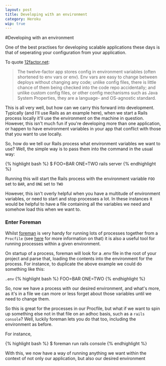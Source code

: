 ```yaml
---
layout: post
title: Developing with an environment
category: Heroku
wip: true
---
```

#Developing with an environment

One of the best practises for developing scalable applications these days is
that of seperating your configuration from your application.

To quote [12factor.net](http://www.12factor.net):
> The twelve-factor app stores config in environment variables (often shortened
> to env vars or env). Env vars are easy to change between deploys without
> changing any code; unlike config files, there is little chance of them being
> checked into the code repo accidentally; and unlike custom config files, or
> other config mechanisms such as Java System Properties, they are a language- and
> OS-agnostic standard.

This is all very well, but how can we carry this forward into development.
Typically (and I'll use Rails as an example here), when we start a Rails process
locally it'll use the environment on the machine in question.  However, this
isn't much fun if you're developing more than one application, or happen to have
environment variables in your app that conflict with those that you want to use
locally.

So, how do we tell our Rails process what environment variables we want to use?
Well, the simple way is to pass them into the command in the usual way:

{% highlight bash %}
$ FOO=BAR ONE=TWO rails server
{% endhighlight %}

Running this will start the Rails process with the environment variable `FOO`
set to `BAR`, and `ONE` set to `TWO`

However, this isn't overly helpful when you have a multitude of environment
variables, or need to start and stop processes a lot.  In these instances it
would be helpful to have a file containing all the variables we need and somehow
load this when we want to.

### Enter Foreman

Whilst [foreman](http://ddollar.github.com/foreman/) is very handy for running
lots of processes together from a `Procfile` (see
[here](/the-procfile-is-your-friend/) for more information on
that) it is also a useful tool for running processes within a given environment.

On startup of a process, foreman will look for a .env file in the root of your
project and parse that, loading the contents into the environment for the
process.  For instance, to duplicate the above example we could do something
like this:

*`.env`*
{% highlight bash %}
FOO=BAR
ONE=TWO
{% endhighlight %}

So, now we have a process with our desired environment, and what's more, as it's
in a file we can more or less forget about those variables until we need to
change them.

So this is great for the processes in our Procfile, but what if we want to spin
up something else not in that file on an adhoc basis, such as a `rails console`?
Well, luckily foreman lets you do that too, including the environment as before.

For instance,

{% highlight bash %}
$ foreman run rails console
{% endhighlight %}

With this, we now have a way of running anything we want within the context of
not only our application, but also our desired environment
